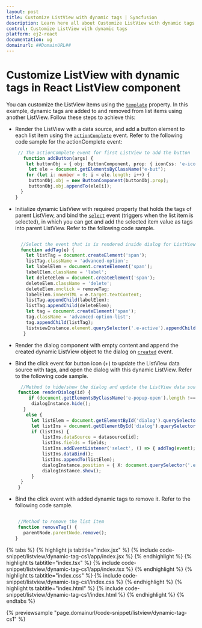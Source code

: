 ```yaml
---
layout: post
title: Customize ListView with dynamic tags | Syncfusion
description: Learn here all about Customize ListView with dynamic tags in Syncfusion React ListView component of Syncfusion Essential JS 2 and more.
control: Customize ListView with dynamic tags 
platform: ej2-react
documentation: ug
domainurl: ##DomainURL##
---
```


# Customize ListView with dynamic tags in React ListView component

You can customize the ListView items using the [`template`](https://ej2.syncfusion.com/react/documentation/api/list-view/#template) property. In this example, dynamic tags are added to and removed from list items using another ListView. Follow these steps to achieve this:

* Render the ListView with a data source, and add a button element to each list item using the [`actionComplete`](https://ej2.syncfusion.com/react/documentation/api/list-view/#actioncomplete) event. Refer to the following code sample for the actionComplete event:

   ```ts
    // The actionComplete event for first ListView to add the button
      function addButton(args) {
       let buttonObj = { obj: ButtonComponent, prop: { iconCss: 'e-icons e-add-icon', cssClass: 'e-small e-round' } };
        let ele = document.getElementsByClassName("e-but");
       for (let i: number = 0; i < ele.length; i++) {
        buttonObj.obj = new ButtonComponent(buttonObj.prop);
        buttonObj.obj.appendTo(ele[i]);
     }
   }

  ```

* Initialize dynamic ListView with required property that holds the tags of parent ListView, and bind the [`select`](https://ej2.syncfusion.com/react/documentation/api/list-view/#select) event (triggers when the list item is selected), in which you can get and add the selected item value as tags into parent ListView. Refer to the following code sample.

   ```ts

     //Select the event that is is rendered inside dialog for ListView
     function addTag(e) {
       let listTag = document.createElement('span');
       listTag.className = 'advanced-option';
       let labelElem = document.createElement('span');
       labelElem.className = 'label';
       let deleteElem = document.createElement('span');
       deleteElem.className = 'delete';
       deleteElem.onclick = removeTag;
       labelElem.innerHTML = e.target.textContent;
       listTag.appendChild(labelElem);
       listTag.appendChild(deleteElem);
       let tag = document.createElement('span');
       tag.className = 'advanced-option-list';
       tag.appendChild(listTag);
       listviewInstance.element.querySelector('.e-active').appendChild(tag);
      }
  ```

* Render the dialog component with empty content and append the created dynamic ListView object to the dialog on [`created`](https://ej2.syncfusion.com/react/documentation/api/dialog/#created) event.

* Bind the click event for button icon (+) to update the ListView data source with tags, and open the dialog with this dynamic ListView. Refer to the following code sample.

  ```ts
    //Method to hide/show the dialog and update the ListView data source
   function renderDialog(id) {
       if (document.getElementsByClassName('e-popup-open').length !== 0) {
        dialogInstance.hide();
     }
      else {
        let listElem = document.getElementById('dialog').querySelector("#list");
        let listIns = document.getElementById('dialog').querySelector("#list") && document.getElementById('dialog').querySelector("#list").ej2_instances && document.getElementById('dialog').querySelector("#list").ej2_instances[0] ? document.getElementById('dialog').querySelector("#list").ej2_instances[0] : undefined;
        if (listIns) {
            listIns.dataSource = datasource[id];
            listIns.fields = fields;
            listIns.addEventListener('select', () => { addTag(event); });
            listIns.dataBind();
            listIns.appendTo(listElem);
            dialogInstance.position = { X: document.querySelector('.e-add-icon').getBoundingClientRect().left + 50, Y: document.querySelector('.e-add-icon').getBoundingClientRect().top - 5 };
            dialogInstance.show();
        }
    }
   }
  ```

* Bind the click event with added dynamic tags to remove it. Refer to the following code sample.

  ```ts

   //Method to remove the list item
   function removeTag() {
     parentNode.parentNode.remove();
  }

  ```

{% tabs %}
{% highlight js tabtitle="index.jsx" %}
{% include code-snippet/listview/dynamic-tag-cs1/app/index.jsx %}
{% endhighlight %}
{% highlight ts tabtitle="index.tsx" %}
{% include code-snippet/listview/dynamic-tag-cs1/app/index.tsx %}
{% endhighlight %}
{% highlight ts tabtitle="index.css" %}
{% include code-snippet/listview/dynamic-tag-cs1/index.css %}
{% endhighlight %}
{% highlight ts tabtitle="index.html" %}
{% include code-snippet/listview/dynamic-tag-cs1/index.html %}
{% endhighlight %}
{% endtabs %}

 {% previewsample "page.domainurl/code-snippet/listview/dynamic-tag-cs1" %}

